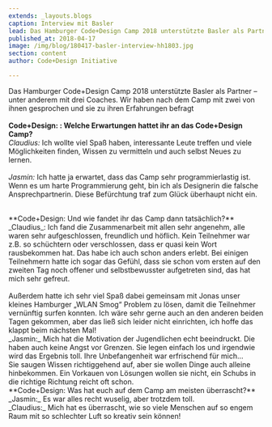 ```yaml
---
extends: _layouts.blogs
caption: Interview mit Basler
lead: Das Hamburger Code+Design Camp 2018 unterstützte Basler als Partner – unter anderem mit drei Coaches. Wir haben nach dem Camp mit zwei von ihnen gesprochen und sie zu ihren Erfahrungen befragt
published_at: 2018-04-17
image: /img/blog/180417-basler-interview-hh1803.jpg
section: content
author: Code+Design Initiative

---
```


Das Hamburger Code+Design Camp 2018 unterstützte Basler als Partner – unter anderem mit drei Coaches. Wir haben nach dem Camp mit zwei von ihnen gesprochen und sie zu ihren Erfahrungen befragt  
<br>
**Code+Design: : Welche Erwartungen hattet ihr an das Code+Design Camp?**  
_Claudius:_ Ich wollte viel Spaß haben, interessante Leute treffen und viele Möglichkeiten finden, Wissen zu vermitteln und auch selbst Neues zu lernen.  
<br>
_Jasmin:_ Ich hatte ja erwartet, dass das Camp sehr programmierlastig ist. Wenn es um harte Programmierung geht, bin ich als Designerin die falsche Ansprechpartnerin. Diese Befürchtung traf zum Glück überhaupt nicht ein.  

<br>
**Code+Design: Und wie fandet ihr das Camp dann tatsächlich?**      
_Claudius_: Ich fand die Zusammenarbeit mit allen sehr angenehm, alle waren sehr aufgeschlossen, freundlich und höflich. Kein Teilnehmer war z.B. so schüchtern oder verschlossen, dass er quasi kein Wort rausbekommen hat. Das habe ich auch schon anders erlebt. Bei einigen Teilnehmern hatte ich sogar das Gefühl, dass sie schon vom ersten auf den zweiten Tag noch offener und selbstbewusster aufgetreten sind, das hat mich sehr gefreut. 
<br><br>
Außerdem hatte ich sehr viel Spaß dabei gemeinsam mit Jonas unser kleines Hamburger „WLAN Smog“ Problem zu lösen, damit die Teilnehmer vernünftig surfen konnten.
Ich wäre sehr gerne auch an den anderen beiden Tagen gekommen, aber das ließ sich leider nicht einrichten, ich hoffe das klappt beim nächsten Mal!  
<br>
_Jasmin:_ Mich hat die Motivation der Jugendlichen echt beeindruckt. Die haben auch keine Angst vor Grenzen. Sie legen einfach los und irgendwie wird das Ergebnis toll. Ihre Unbefangenheit war erfrischend für mich…  
<br>
Sie saugen Wissen richtiggehend auf, aber sie wollen Dinge auch alleine hinbekommen. Ein Vorkauen von Lösungen wollen sie nicht, ein Schubs in die richtige Richtung reicht oft schon.  
<br>
**Code+Design: Was hat euch auf dem Camp am meisten überrascht?**     
_Jasmin:_ Es war alles recht wuselig, aber trotzdem toll.  
<br>
_Claudius:_ Mich hat es überrascht, wie so viele Menschen auf so engem Raum mit so schlechter Luft so kreativ sein können!  

